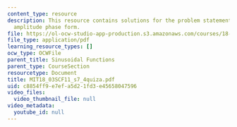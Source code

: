 ```yaml
---
content_type: resource
description: This resource contains solutions for the problem statements related to
  amplitude phase form.
file: https://ol-ocw-studio-app-production.s3.amazonaws.com/courses/18-03sc-differential-equations-fall-2011/c8854ff9e7efa5d21fd3e45658047596_MIT18_03SCF11_s7_4quiza.pdf
file_type: application/pdf
learning_resource_types: []
ocw_type: OCWFile
parent_title: Sinusoidal Functions
parent_type: CourseSection
resourcetype: Document
title: MIT18_03SCF11_s7_4quiza.pdf
uid: c8854ff9-e7ef-a5d2-1fd3-e45658047596
video_files:
  video_thumbnail_file: null
video_metadata:
  youtube_id: null
---
```

